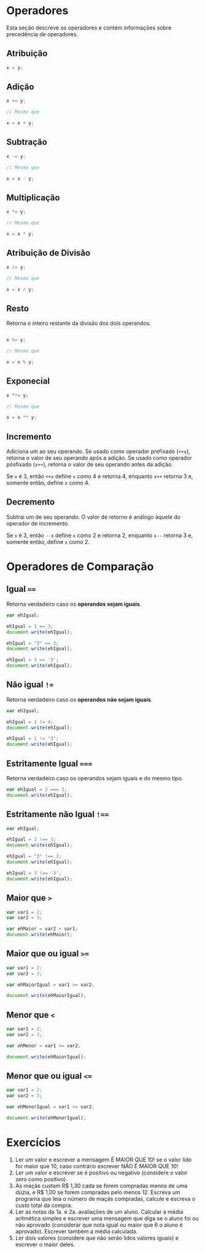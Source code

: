 
# Operadores

Esta seção descreve os operadores e contém informações sobre precedência de operadores.

## Atribuição

```javascript
x = y;
```

## Adição

```javascript
x += y;

// Mesmo que

x = x + y;
```

## Subtração

```javascript
x -= y;

// Mesmo que

x = x - y;
```

## Multiplicação

```javascript
x *= y;

// Mesmo que

x = x * y;
```

## Atribuição de Divisão

```javascript
x /= y;

// Mesmo que

x = x / y;
```

## Resto

Retorna o inteiro restante da divisão dos dois operandos.

```javascript

x %= y;

// Mesmo que

x = x % y;

```

## Exponecial

```javascript
x **= y;

// Mesmo que

x = x ** y;
```

## Incremento 

Adiciona um ao seu operando. Se usado como operador prefixado (`++x`), retorna o valor de seu operando após a adição. Se usado como operador pósfixado (`x++`), retorna o valor de seu operando antes da adição.

Se `x` é 3, então `++x` define `x` como 4 e retorna 4, enquanto `x++` retorna 3 e, somente então, define `x` como 4.

## Decremento

Subtrai um de seu operando. O valor de retorno é análogo àquele do operador de incremento.

Se `x` é 3, então `--x` define `x` como 2 e retorna 2, enquanto `x--` retorna 3 e, somente então, define `x` como 2.

# Operadores de Comparação

## Igual `==`

Retorna verdadeiro caso os **operandos sejam iguais**.

```javascript
var ehIgual;

ehIgual = 3 == 3;
document.write(ehIgual);

ehIgual = "3" == 3;
document.write(ehIgual);

ehIgual = 3 == '3';
document.write(ehIgual);
```

## Não igual `!=`

Retorna verdadeiro caso os **operandos não sejam iguais**.

```javascript
var ehIgual;

ehIgual = 1 != 4;
document.write(ehIgual);

ehIgual = 1 != "3";
document.write(ehIgual);
```

## Estritamente Igual `===`

Retorna verdadeiro caso os operandos sejam iguais e do mesmo tipo.

```javascript
var ehIgual = 3 === 3;
document.write(ehIgual);
```

## Estritamente não Igual `!==`

```javascript
var ehIgual;

ehIgual = 3 !== 3;
document.write(ehIgual);

ehIgual = "3" !== 3;
document.write(ehIgual);

ehIgual = 3 !== '3';
document.write(ehIgual);
```

## Maior que `>`

```javascript
var var1 = 2;
var var2 = 3;

var ehMaior = var2 > var1;
document.write(ehMaior);
```

## Maior que ou igual `>=`

```javascript
var var1 = 2;
var var2 = 3;

var ehMaiorIgual = var1 >= var2;

document.write(ehMaiorIgual);
```

## Menor que `<`

```javascript
var var1 = 2;
var var2 = 3;

var ehMenor = var1 <= var2;

document.write(ehMaiorIgual);
```

## Menor que ou igual `<=`

```javascript
var var1 = 2;
var var2 = 3;

var ehMenorIgual = var1 <= var2;

document.write(ehMenorIgual);
```


# Exercícios

1. Ler um valor e escrever a mensagem É MAIOR QUE 10! se o valor lido for maior que 10, caso contrário escrever NÃO É MAIOR QUE 10! 
2. Ler um valor e escrever se é positivo ou negativo (considere o valor zero como positivo).
3. As maçãs custam R$ 1,30 cada se forem compradas menos de uma dúzia, e R$ 1,00 se forem compradas pelo menos 12. Escreva um programa que leia o número de maçãs compradas, calcule e escreva o custo total da compra.
4. Ler as notas da 1a. e 2a. avaliações de um aluno. Calcular a média aritmética simples e escrever uma mensagem que diga se o aluno foi ou não aprovado (considerar que nota igual ou maior que 6 o aluno é aprovado). Escrever também a média calculada. 
5. Ler dois valores (considere que não serão lidos valores iguais) e escrever o maior deles.
